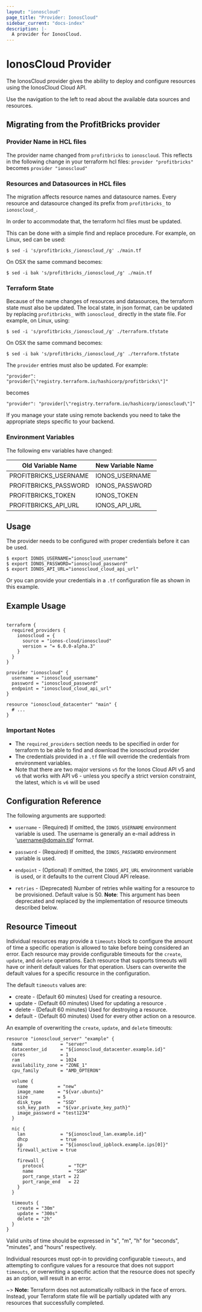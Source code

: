 ```yaml
---
layout: "ionoscloud"
page_title: "Provider: IonosCloud"
sidebar_current: "docs-index"
description: |-
  A provider for IonosCloud.
---
```


# IonosCloud Provider

The IonosCloud provider gives the ability to deploy and configure resources using the IonosCloud Cloud API.

Use the navigation to the left to read about the available data sources and resources.

## Migrating from the ProfitBricks provider

### Provider Name in HCL files

The provider name changed from `profitbricks` to `ionoscloud`.
This reflects in the following change in your terraform hcl files:
`provider "profitbricks"` becomes `provider "ionoscloud"`

### Resources and Datasources in HCL files

The migration affects resource names and datasource names.
Every resource and datasource changed its prefix from `profitbricks_` to `ionoscloud_`.

In order to accommodate that, the terraform hcl files must be updated.

This can be done with a simple find and replace procedure.
For example, on Linux, sed can be used:
```
$ sed -i 's/profitbricks_/ionoscloud_/g' ./main.tf
```

On OSX the same command becomes:
```
$ sed -i bak 's/profitbricks_/ionoscloud_/g' ./main.tf
```

### Terraform State

Because of the name changes of resources and datasources, the terraform state must also be updated.
The local state, in json format, can be updated by replacing `profitbricks_` with `ionoscloud_` directly in the state file.
For example, on Linux, using:
```
$ sed -i 's/profitbricks_/ionoscloud_/g' ./terraform.tfstate
```

On OSX the same command becomes:
```
$ sed -i bak 's/profitbricks_/ionoscloud_/g' ./terraform.tfstate
```

The `provider` entries must also be updated. For example:
```
"provider": "provider[\"registry.terraform.io/hashicorp/profitbricks\"]"
```
becomes
```
"provider": "provider[\"registry.terraform.io/hashicorp/ionoscloud\"]"
```

If you manage your state using remote backends you need to take the appropriate steps specific to your backend.

### Environment Variables

The following env variables have changed:

| Old Variable Name     | New Variable Name |
|-----------------------|-------------------|
| PROFITBRICKS_USERNAME | IONOS_USERNAME    |
| PROFITBRICKS_PASSWORD | IONOS_PASSWORD    |
| PROFITBRICKS_TOKEN    | IONOS_TOKEN       |
| PROFITBRICKS_API_URL  | IONOS_API_URL     |

## Usage

The provider needs to be configured with proper credentials before it can be used.

```hcl
$ export IONOS_USERNAME="ionoscloud_username"
$ export IONOS_PASSWORD="ionoscloud_password"
$ export IONOS_API_URL="ionoscloud_cloud_api_url"
```

Or you can provide your credentials in a `.tf` configuration file as shown in this example.

## Example Usage

```hcl

terraform {
  required_providers {
    ionoscloud = {
      source = "ionos-cloud/ionoscloud"
      version = "= 6.0.0-alpha.3"
    }
  }
}

provider "ionoscloud" {
  username = "ionoscloud_username"
  password = "ionoscloud_password"
  endpoint = "ionoscloud_cloud_api_url"
}

resource "ionoscloud_datacenter" "main" {
  # ...
}
```

### Important Notes
* The `required_providers` section needs to be specified in order for terraform to be
  able to find and download the ionoscloud provider
* The credentials provided in a `.tf` file will override the credentials from environment variables.
* Note that there are two major versions `v5` for the Ionos Cloud API v5 and `v6` that works with API v6 - unless you
  specify a strict version constraint, the latest, which is `v6` will be used

## Configuration Reference

The following arguments are supported:

- `username` - (Required) If omitted, the `IONOS_USERNAME` environment variable is used. The username is generally an e-mail address in 'username@domain.tld' format.

- `password` - (Required) If omitted, the `IONOS_PASSWORD` environment variable is used.

- `endpoint` - (Optional) If omitted, the `IONOS_API_URL` environment variable is used, or it defaults to the current Cloud API release.

- `retries` - (Deprecated) Number of retries while waiting for a resource to be provisioned. Default value is 50. **Note**: This argument has been deprecated and replaced by the implementation of resource timeouts described below.

## Resource Timeout

Individual resources may provide a `timeouts` block to configure the amount of time a specific operation is allowed to take before being considered an error. Each resource may provide configurable timeouts for the `create`, `update`, and `delete` operations. Each resource that supports timeouts will have or inherit default values for that operation.
Users can overwrite the default values for a specific resource in the configuration.

The default `timeouts` values are:

- create - (Default 60 minutes) Used for creating a resource.
- update - (Default 60 minutes) Used for updating a resource .
- delete - (Default 60 minutes) Used for destroying a resource.
- default - (Default 60 minutes) Used for every other action on a resource.

An example of overwriting the `create`, `update`, and `delete` timeouts:

```hcl
resource "ionoscloud_server" "example" {
  name              = "server"
  datacenter_id     = "${ionoscloud_datacenter.example.id}"
  cores             = 1
  ram               = 1024
  availability_zone = "ZONE_1"
  cpu_family        = "AMD_OPTERON"

  volume {
    name           = "new"
    image_name     = "${var.ubuntu}"
    size           = 5
    disk_type      = "SSD"
    ssh_key_path   = "${var.private_key_path}"
    image_password = "test1234"
  }

  nic {
    lan             = "${ionoscloud_lan.example.id}"
    dhcp            = true
    ip              = "${ionoscloud_ipblock.example.ips[0]}"
    firewall_active = true

    firewall {
      protocol         = "TCP"
      name             = "SSH"
      port_range_start = 22
      port_range_end   = 22
    }
  }

  timeouts {
    create = "30m"
    update = "300s"
    delete = "2h"
  }
}

```

Valid units of time should be expressed in "s", "m", "h" for "seconds", "minutes", and "hours" respectively.

Individual resources must opt-in to providing configurable `timeouts`, and attempting to configure values for a resource that does not support `timeouts`, or overwriting a specific action that the resource does not specify as an option, will result in an error.

~> **Note:** Terraform does not automatically rollback in the face of errors.
Instead, your Terraform state file will be partially updated with
any resources that successfully completed.
